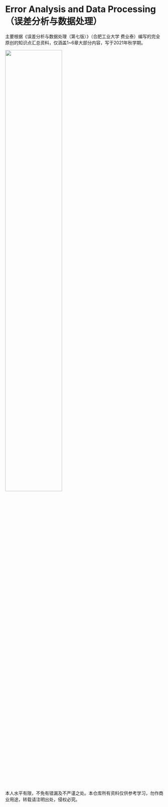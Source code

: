 # Error Analysis and Data Processing（误差分析与数据处理）
主要根据《误差分析与数据处理（第七版）》（合肥工业大学 费业泰）编写的完全原创的知识点汇总资料，仅涵盖1\~6章大部分内容，写于2021年秋学期。

<img src=https://user-images.githubusercontent.com/107938588/175068828-0add6061-5c4c-498b-99db-19d918392d8e.jpg width=60% />

本人水平有限，不免有错漏及不严谨之处。本仓库所有资料仅供参考学习，勿作商业用途，转载请注明出处，侵权必究。

